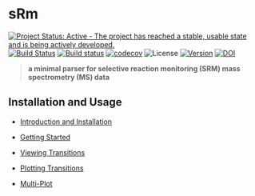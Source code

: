 # sRm

[![Project Status: Active - The project has reached a stable, usable state and is being actively developed.](http://www.repostatus.org/badges/latest/active.svg)](http://www.repostatus.org/#active) [![Build Status](https://travis-ci.org/wilsontom/sRm.svg?branch=master)](https://travis-ci.org/wilsontom/sRm) [![Build status](https://ci.appveyor.com/api/projects/status/hd7toi1bcfxchiua/branch/master?svg=true)](https://ci.appveyor.com/project/wilsontom/srm/branch/master) [![codecov](https://codecov.io/gh/wilsontom/sRm/branch/master/graph/badge.svg)](https://codecov.io/gh/wilsontom/sRm) ![License](https://img.shields.io/badge/license-GNU%20GPL%20v3.0-blue.svg "GNU GPL v3.0") [![Version](https://img.shields.io/badge/Version-0.1.3-orange.svg)](https://github.com/wilsontom/sRm/releases/tag/v0.1.3) [![DOI](https://zenodo.org/badge/63085212.svg)](https://zenodo.org/badge/latestdoi/63085212)


> __a minimal parser for selective reaction monitoring (SRM) mass spectrometry (MS) data__

Installation and Usage
---

- [Introduction and Installation](https://github.com/wilsontom/sRm/wiki/Introduction-&-Installation)

- [Getting Started](https://github.com/wilsontom/sRm/wiki/Getting-Started)

- [Viewing Transitions](https://github.com/wilsontom/sRm/wiki/Viewing-Transitions)

- [Plotting Transitions](https://github.com/wilsontom/sRm/wiki/Plotting-Transitions)

- [Multi-Plot](https://github.com/wilsontom/sRm/wiki/Multi-Plot)
